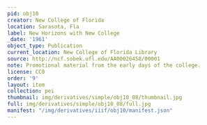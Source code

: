 ```yaml
---
pid: obj10
creator: New College of Florida
location: Sarasota, Fla
label: New Horizons with New College
_date: '1961'
object_type: Publication
current_location: New College of Florida Library
source: http://ncf.sobek.ufl.edu/AA00026458/00001
note: Promotional material from the early days of the college.
license: CC0
order: '9'
layout: item
collection: pei
thumbnail: img/derivatives/simple/obj10_08/thumbnail.jpg
full: img/derivatives/simple/obj10_08/full.jpg
manifest: "/img/derivatives/iiif/obj10/manifest.json"
---
```

